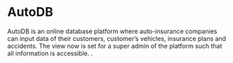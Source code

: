 # AutoDB
AutoDB is an online database platform where auto-insurance companies can input data of their customers, customer’s vehicles, insurance plans and accidents. The view now is set for a super admin of the platform such that all information is accessible. .
